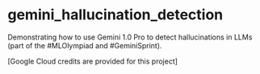 # gemini_hallucination_detection
Demonstrating how to use Gemini 1.0 Pro to detect hallucinations in LLMs (part of the #MLOlympiad and #GeminiSprint).

[Google Cloud credits are provided for this project]
